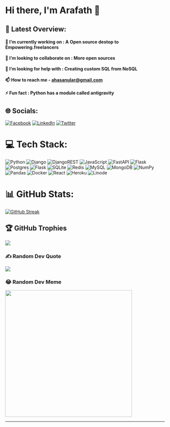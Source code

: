 # Hi there, I'm Arafath 👋

## 📌 Latest Overview:


#### 🔭 I’m currently working on : A Open source destop to Empowering.freelancers<br><br>👯 I’m looking to collaborate on : More open sources<br><br>🤝 I’m looking for help with : Creating custom SQL from NoSQL <br><br>📫 How to reach me - ahasanular@gmail.com<br><br>⚡ Fun fact : Python has a module called antigravity<br>

## 🌐 Socials:

[![Facebook](https://img.shields.io/badge/Facebook-%231877F2.svg?logo=Facebook&logoColor=white)](https://facebook.com/ahasanular) [![LinkedIn](https://img.shields.io/badge/LinkedIn-%230077B5.svg?logo=linkedin&logoColor=white)](https://linkedin.com/in/md-ahasanul-arafath) [![Twitter](https://img.shields.io/badge/Twitter-%231DA1F2.svg?logo=Twitter&logoColor=white)](https://twitter.com/ahasanul_ar)

# 💻 Tech Stack:

![Python](https://img.shields.io/badge/python-3670A0?style=for-the-badge&logo=python&logoColor=ffdd54) ![Django](https://img.shields.io/badge/django-%23092E20.svg?style=for-the-badge&logo=django&logoColor=white) ![DjangoREST](https://img.shields.io/badge/DJANGO-REST-ff1709?style=for-the-badge&logo=django&logoColor=white&color=ff1709&labelColor=gray) ![JavaScript](https://img.shields.io/badge/javascript-%23323330.svg?style=for-the-badge&logo=javascript&logoColor=%23F7DF1E) ![FastAPI](https://img.shields.io/badge/FastAPI-005571?style=for-the-badge&logo=fastapi) ![Flask](https://img.shields.io/badge/flask-%23000.svg?style=for-the-badge&logo=flask&logoColor=white) ![Postgres](https://img.shields.io/badge/postgres-%23316192.svg?style=for-the-badge&logo=postgresql&logoColor=white) ![Flask](https://img.shields.io/badge/flask-%23000.svg?style=for-the-badge&logo=flask&logoColor=white) ![SQLite](https://img.shields.io/badge/sqlite-%2307405e.svg?style=for-the-badge&logo=sqlite&logoColor=white) ![Redis](https://img.shields.io/badge/redis-%23DD0031.svg?style=for-the-badge&logo=redis&logoColor=white) ![MySQL](https://img.shields.io/badge/mysql-%2300000f.svg?style=for-the-badge&logo=mysql&logoColor=white) ![MongoDB](https://img.shields.io/badge/MongoDB-%234ea94b.svg?style=for-the-badge&logo=mongodb&logoColor=white) ![NumPy](https://img.shields.io/badge/numpy-%23013243.svg?style=for-the-badge&logo=numpy&logoColor=white) ![Pandas](https://img.shields.io/badge/pandas-%23150458.svg?style=for-the-badge&logo=pandas&logoColor=white) ![Docker](https://img.shields.io/badge/docker-%230db7ed.svg?style=for-the-badge&logo=docker&logoColor=white) ![React](https://img.shields.io/badge/react-%2320232a.svg?style=for-the-badge&logo=react&logoColor=%2361DAFB) ![Heroku](https://img.shields.io/badge/heroku-%23430098.svg?style=for-the-badge&logo=heroku&logoColor=white) ![Linode](https://img.shields.io/badge/linode-00A95C?style=for-the-badge&logo=linode&logoColor=white)

# 📊 GitHub Stats:

[![GitHub Streak](https://github-readme-streak-stats.herokuapp.com?user=ahasanular&theme=python-dark&hide_border=true)](https://git.io/streak-stats)


## 🏆 GitHub Trophies

![](https://github-profile-trophy.vercel.app/?username=ahasanular&theme=onedark&no-frame=true&no-bg=true&margin-w=4)

### ✍️ Random Dev Quote

![](https://quotes-github-readme.vercel.app/api?type=horizontal&theme=radical)

### 😂 Random Dev Meme

<img src='https://randommeme-five.vercel.app/' style="height: 400px;"/>

---

<!-- [![](https://visitcount.itsvg.in/api?id=ahasanular&icon=5&color=0)](https://visitcount.itsvg.in) -->

<!-- Proudly created with GPRM ( https://gprm.itsvg.in ) -->
